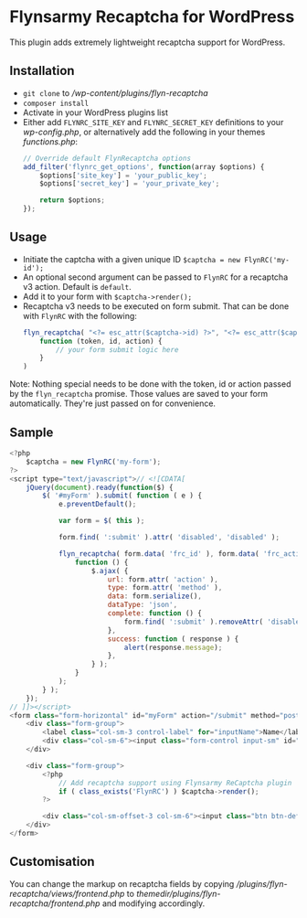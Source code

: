 # Flynsarmy Recaptcha for WordPress

This plugin adds extremely lightweight recaptcha support for WordPress.


## Installation

* `git clone` to */wp-content/plugins/flyn-recaptcha*
* `composer install`
* Activate in your WordPress plugins list
* Either add `FLYNRC_SITE_KEY` and `FLYNRC_SECRET_KEY` definitions to your *wp-config.php*, or alternatively add the following in your themes *functions.php*:
    ```javascript
    // Override default FlynRecaptcha options
    add_filter('flynrc_get_options', function(array $options) {
        $options['site_key'] = 'your_public_key';
        $options['secret_key'] = 'your_private_key';

        return $options;
    });
    ```


## Usage

* Initiate the captcha with a given unique ID `$captcha = new FlynRC('my-id');`
* An optional second argument can be passed to `FlynRC` for a recaptcha v3 action. Default is `default`.
* Add it to your form with `$captcha->render();`
* Recaptcha v3 needs to be executed on form submit. That can be done with `FlynRC` with the following:
    ```javascript
    flyn_recaptcha( "<?= esc_attr($captcha->id) ?>", "<?= esc_attr($captcha->action) ?>" ).then(
        function (token, id, action) {
            // your form submit logic here
        }
    )
    ```

Note: Nothing special needs to be done with the token, id or action passed by the `flyn_recaptcha` promise. Those values are saved to your form automatically. They're just passed on for convenience.

## Sample

```javascript
<?php
    $captcha = new FlynRC('my-form');
?>
<script type="text/javascript">// <![CDATA[
    jQuery(document).ready(function($) {
        $( '#myForm' ).submit( function ( e ) {
            e.preventDefault();

            var form = $( this );

            form.find( ':submit' ).attr( 'disabled', 'disabled' );

            flyn_recaptcha( form.data( 'frc_id' ), form.data( 'frc_action' ) ).then(
			    function () {
                    $.ajax( {
                        url: form.attr( 'action' ),
                        type: form.attr( 'method' ),
                        data: form.serialize(),
                        dataType: 'json',
                        complete: function () {
                            form.find( ':submit' ).removeAttr( 'disabled' );
                        },
                        success: function ( response ) {
                            alert(response.message);
                        },
                    } );
                }
            );
        } );
    });
// ]]></script>
<form class="form-horizontal" id="myForm" action="/submit" method="post" data-frc_id="<?= esc_attr($captcha->id) ?>" data-frc_action="<?= esc_attr($captcha->action) ?>">
    <div class="form-group">
        <label class="col-sm-3 control-label" for="inputName">Name</label>
        <div class="col-sm-6"><input class="form-control input-sm" id="inputName" type="text" name="name" /></div>
    </div>

    <div class="form-group">
        <?php
            // Add recaptcha support using Flynsarmy ReCaptcha plugin
            if ( class_exists('FlynRC') ) $captcha->render();
        ?>

        <div class="col-sm-offset-3 col-sm-6"><input class="btn btn-default" type="submit" value="Submit" /></div>
    </div>
</form>
```

## Customisation

You can change the markup on recaptcha fields by copying */plugins/flyn-recaptcha/views/frontend.php* to *$themedir$/plugins/flyn-recaptcha/frontend.php* and modifying accordingly.